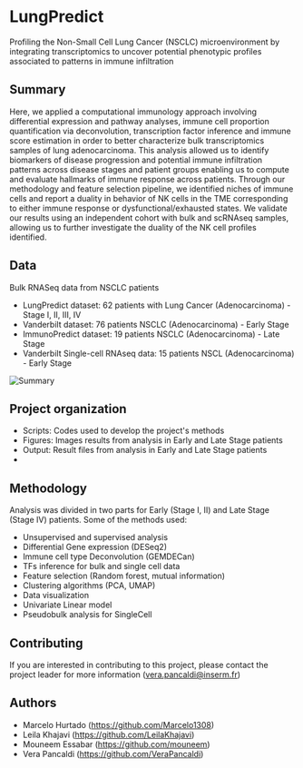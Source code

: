 # LungPredict 

Profiling the Non-Small Cell Lung Cancer (NSCLC) microenvironment by integrating transcriptomics to uncover potential  phenotypic profiles associated to patterns in immune infiltration

## Summary
Here, we applied a computational immunology approach involving differential expression and pathway analyses, immune cell proportion quantification via deconvolution, transcription factor inference and immune score estimation in order to better characterize bulk transcriptomics samples of lung adenocarcinoma. This analysis allowed us to identify biomarkers of disease progression and potential immune infiltration patterns across disease stages and patient groups enabling us to compute and evaluate hallmarks of immune response across patients. Through our methodology and feature selection pipeline, we identified niches of immune cells and report a duality in behavior of NK cells in the TME corresponding to either immune response or dysfunctional/exhausted states. We validate our results using an independent cohort with bulk and scRNAseq samples, allowing us to further investigate the duality of the NK cell profiles identified.

## Data 
Bulk RNASeq data from NSCLC patients 
- LungPredict dataset: 62 patients with Lung Cancer (Adenocarcinoma) - Stage I, II, III, IV
- Vanderbilt dataset: 76 patients NSCLC (Adenocarcinoma) - Early Stage
- ImmunoPredict dataset: 19 patients NSCLC (Adenocarcinoma) - Late Stage
- Vanderbilt Single-cell RNAseq data: 15 patients NSCL (Adenocarcinoma) - Early Stage

![Summary](/LungPredict1/Figures/Summary.png?raw=true "Data Summary")

## Project organization
- Scripts: Codes used to develop the project's methods 
- Figures: Images results from analysis in Early and Late Stage patients
- Output: Result files from analysis in Early and Late Stage patients
- 
## Methodology
Analysis was divided in two parts for Early (Stage I, II) and Late Stage (Stage IV) patients. Some of the methods used:
- Unsupervised and supervised analysis
- Differential Gene expression (DESeq2)
- Immune cell type Deconvolution (GEMDECan)
- TFs inference for bulk and single cell data 
- Feature selection (Random forest, mutual information)
- Clustering algorithms (PCA, UMAP)
- Data visualization
- Univariate Linear model 
- Pseudobulk analysis for SingleCell
  
## Contributing
If you are interested in contributing to this project, please contact the project leader for more information (vera.pancaldi@inserm.fr)

## Authors
- Marcelo Hurtado (https://github.com/Marcelo1308)
- Leila Khajavi (https://github.com/LeilaKhajavi)
- Mouneem Essabar (https://github.com/mouneem)
- Vera Pancaldi (https://github.com/VeraPancaldi)


